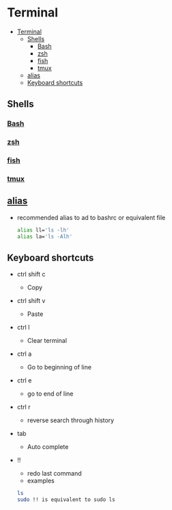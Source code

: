 # Terminal

- [Terminal](#terminal)
  - [Shells](#shells)
    - [Bash](#bash)
    - [zsh](#zsh)
    - [fish](#fish)
    - [tmux](#tmux)
  - [alias](#alias)
  - [Keyboard shortcuts](#keyboard-shortcuts)

## Shells

### [Bash](http://manpages.ubuntu.com/manpages/jammy/en/man1/bash.1.html)

### [zsh](http://manpages.ubuntu.com/manpages/jammy/en/man1/zsh.1.html)

### [fish](http://manpages.ubuntu.com/manpages/jammy/en/man1/fish.1.html)

### [tmux](http://manpages.ubuntu.com/manpages/jammy/en/man1/tmux.1.html)

## [alias](http://manpages.ubuntu.com/manpages/jammy/en/man1/alias.1posix.html)

- recommended alias to ad to bashrc or equivalent file

  ```bash
  alias ll='ls -lh'
  alias la='ls -Alh'
  ```

## Keyboard shortcuts

- ctrl shift c
  - Copy
- ctrl shift v
  - Paste
- ctrl l
  - Clear terminal
- ctrl a
  - Go to beginning of line
- ctrl e
  - go to end of line
- ctrl r
  - reverse search through history
- tab
  - Auto complete
- !!
  - redo last command
  - examples

  ```bash
  ls
  sudo !! is equivalent to sudo ls
  ```
